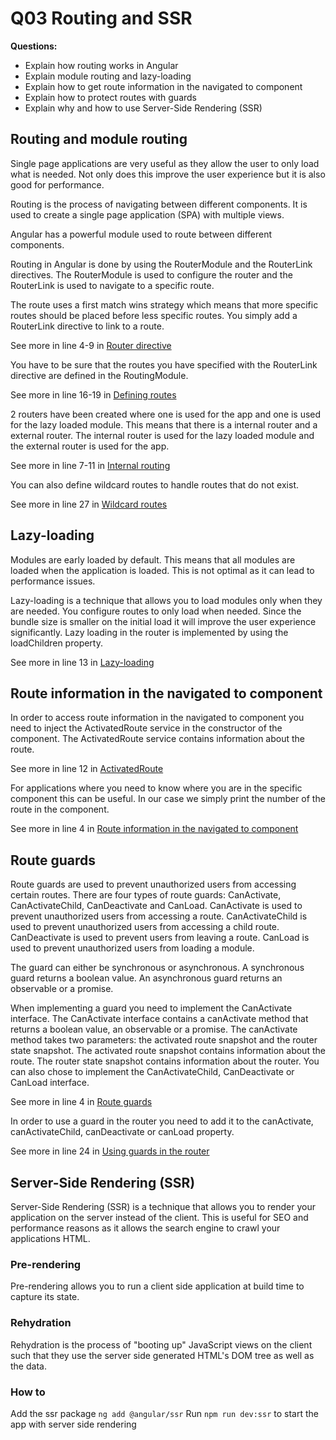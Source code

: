 # Q03 Routing and SSR

<!-- References to code will be made in markdown by using: See more in line XX in [name of snippet]("PATH_TO_FILE") -->

**Questions:**

- Explain how routing works in Angular
- Explain module routing and lazy-loading
- Explain how to get route information in the navigated to component
- Explain how to protect routes with guards
- Explain why and how to use Server-Side Rendering (SSR)

## Routing and module routing

Single page applications are very useful as they allow the user to only load what is needed. Not only does this improve the user experience but it is also good for performance.

Routing is the process of navigating between different components. It is used to create a single page application (SPA) with multiple views.

Angular has a powerful module used to route between different components.

Routing in Angular is done by using the RouterModule and the RouterLink directives. The RouterModule is used to configure the router and the RouterLink is used to navigate to a specific route.

The route uses a first match wins strategy which means that more specific routes should be placed before less specific routes. You simply add a RouterLink directive to link to a route.

See more in line 4-9 in [Router directive](./src/app/pick/pick.component.html)

You have to be sure that the routes you have specified with the RouterLink directive are defined in the RoutingModule.

See more in line 16-19 in [Defining routes](./src/app/app-routing.module.ts)

2 routers have been created where one is used for the app and one is used for the lazy loaded module. This means that there is a internal router and a external router. The internal router is used for the lazy loaded module and the external router is used for the app.  

See more in line 7-11 in [Internal routing](./src/app/lazy/lazy-routing.module.ts)

You can also define wildcard routes to handle routes that do not exist.

See more in line 27 in [Wildcard routes](./src/app/app-routing.module.ts)

## Lazy-loading

Modules are early loaded by default. This means that all modules are loaded when the application is loaded. This is not optimal as it can lead to performance issues.

Lazy-loading is a technique that allows you to load modules only when they are needed. You configure routes to only load when needed. Since the bundle size is smaller on the initial load it will improve the user experience significantly. Lazy loading in the router is implemented by using the loadChildren property.

See more in line 13 in [Lazy-loading](./src/app/app-routing.module.ts)

## Route information in the navigated to component

In order to access route information in the navigated to component you need to inject the ActivatedRoute service in the constructor of the component. The ActivatedRoute service contains information about the route.

See more in line 12 in [ActivatedRoute](./src/app/number/number.component.ts)

For applications where you need to know where you are in the specific component this can be useful. In our case we simply print the number of the route in the component.

See more in line 4 in [Route information in the navigated to component](./src/app/number/number.component.html)

## Route guards

Route guards are used to prevent unauthorized users from accessing certain routes. There are four types of route guards: CanActivate, CanActivateChild, CanDeactivate and CanLoad. CanActivate is used to prevent unauthorized users from accessing a route. CanActivateChild is used to prevent unauthorized users from accessing a child route. CanDeactivate is used to prevent users from leaving a route. CanLoad is used to prevent unauthorized users from loading a module.

The guard can either be synchronous or asynchronous. A synchronous guard returns a boolean value. An asynchronous guard returns an observable or a promise.

When implementing a guard you need to implement the CanActivate interface. The CanActivate interface contains a canActivate method that returns a boolean value, an observable or a promise. The canActivate method takes two parameters: the activated route snapshot and the router state snapshot. The activated route snapshot contains information about the route. The router state snapshot contains information about the router. You can also chose to implement the CanActivateChild, CanDeactivate or CanLoad interface.

See more in line 4 in [Route guards](./src/app/pick.guard.ts)

In order to use a guard in the router you need to add it to the canActivate, canActivateChild, canDeactivate or canLoad property.

See more in line 24 in [Using guards in the router](./src/app/app-routing.module.ts)

## Server-Side Rendering (SSR)

Server-Side Rendering (SSR) is a technique that allows you to render your application on the server instead of the client. This is useful for SEO and performance reasons as it allows the search engine to crawl your applications HTML.

### Pre-rendering

Pre-rendering allows you to run a client side application at build time to capture its state.

### Rehydration

Rehydration is the process of "booting up" JavaScript views on the client such that they use the server side generated HTML's DOM tree as well as the data.

### How to

Add the ssr package `ng add @angular/ssr`
Run `npm run dev:ssr` to start the app with server side rendering
